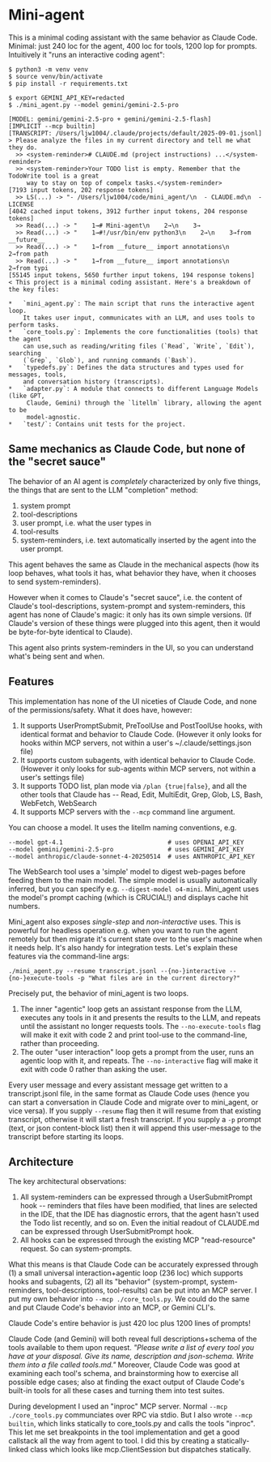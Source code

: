 # Mini-agent

This is a minimal coding assistant with the same behavior as Claude Code.
Minimal: just 240 loc for the agent, 400 loc for tools, 1200 lop for prompts.
Intuitively it "runs an interactive coding agent":
```
$ python3 -m venv venv
$ source venv/bin/activate
$ pip install -r requirements.txt

$ export GEMINI_API_KEY=redacted
$ ./mini_agent.py --model gemini/gemini-2.5-pro

[MODEL: gemini/gemini-2.5-pro + gemini/gemini-2.5-flash]
[IMPLICIT --mcp builtin]
[TRANSCRIPT: /Users/ljw1004/.claude/projects/default/2025-09-01.jsonl]
> Please analyze the files in my current directory and tell me what they do.
  >> <system-reminder># CLAUDE.md (project instructions) ...</system-reminder>
  >> <system-reminder>Your TODO list is empty. Remember that the TodoWrite tool is a great
     way to stay on top of compelx tasks.</system-reminder>
[7193 input tokens, 202 response tokens]
  >> LS(...) -> "- /Users/ljw1004/code/mini_agent/\n  - CLAUDE.md\n  - LICENSE
[4042 cached input tokens, 3912 further input tokens, 204 response tokens]
  >> Read(...) -> "    1→# Mini-agent\n    2→\n    3→
  >> Read(...) -> "    1→#!/usr/bin/env python3\n    2→\n    3→from __future__
  >> Read(...) -> "    1→from __future__ import annotations\n    2→from path
  >> Read(...) -> "    1→from __future__ import annotations\n    2→from typi
[55145 input tokens, 5650 further input tokens, 194 response tokens]
< This project is a minimal coding assistant. Here's a breakdown of the key files:

*   `mini_agent.py`: The main script that runs the interactive agent loop.
    It takes user input, communicates with an LLM, and uses tools to perform tasks.
*   `core_tools.py`: Implements the core functionalities (tools) that the agent
    can use,such as reading/writing files (`Read`, `Write`, `Edit`), searching
    (`Grep`, `Glob`), and running commands (`Bash`).
*   `typedefs.py`: Defines the data structures and types used for messages, tools,
    and conversation history (transcripts).
*   `adapter.py`: A module that connects to different Language Models (like GPT,
     Claude, Gemini) through the `litellm` library, allowing the agent to be
     model-agnostic.
*   `test/`: Contains unit tests for the project.
```

## Same mechanics as Claude Code, but none of the "secret sauce"

The behavior of an AI agent is *completely* characterized by only five things,
the things that are sent to the LLM "completion" method:
1. system prompt
2. tool-descriptions
3. user prompt, i.e. what the user types in
4. tool-results
5. system-reminders, i.e. text automatically inserted by the agent into
   the user prompt.

This agent behaves the same as Claude in the mechanical aspects (how its loop behaves,
what tools it has, what behavior they have, when it chooses to send system-reminders).

However when it comes to Claude's "secret sauce", i.e. the content of Claude's
tool-descriptions, system-prompt and system-reminders, this agent has none of
Claude's magic: it only has its own simple versions. (If Claude's version of these
things were plugged into this agent, then it would be byte-for-byte identical to Claude).

This agent also prints system-reminders in the UI, so you can understand what's being sent
and when.

## Features

This implementation has none of the UI niceties of Claude Code,
and none of the permissions/safety. What it does have, however:
1. It supports UserPromptSubmit, PreToolUse and PostToolUse hooks, with identical
   format and behavior to Claude Code. (However it only looks for hooks within MCP
   servers, not within a user's ~/.claude/settings.json file)
2. It supports custom subagents, with identical behavior to Claude Code. (However
   it only looks for sub-agents within MCP servers, not within a user's settings file)
3. It supports TODO list, plan mode via `/plan {true|false}`, and all the other
   tools that Claude has -- Read, Edit, MultiEdit, Grep, Glob, LS, Bash,
   WebFetch, WebSearch
4. It supports MCP servers with the `--mcp` command line argument.

You can choose a model. It uses the litellm naming conventions, e.g.
```
--model gpt-4.1                             # uses OPENAI_API_KEY
--model gemini/gemini-2.5-pro               # uses GEMINI_API_KEY
--model anthropic/claude-sonnet-4-20250514  # uses ANTHROPIC_API_KEY
```
The WebSearch tool uses a 'simple' model to digest web-pages before feeding
them to the main model. The simple model is usually automatically inferred,
but you can specify e.g. `--digest-model o4-mini`. Mini_agent uses the model's
prompt caching (which is CRUCIAL!) and displays cache hit numbers.

Mini_agent also exposes *single-step* and *non-interactive* uses. This is powerful for
headless operation e.g. when you want to run the agent remotely but then
migrate it's current state over to the user's machine when it needs help.
It's also handy for integration tests.
Let's explain these features via the command-line args:
```
./mini_agent.py --resume transcript.jsonl --{no-}interactive --{no-}execute-tools -p "What files are in the current directory?"
```
Precisely put, the behavior of mini_agent is two loops.
1. The inner "agentic" loop gets an assistant response from the LLM,
   executes any tools in it and presents the results to the LLM,
   and repeats until the assistant no longer requests tools.
   The `--no-execute-tools` flag will make it exit with code 2
   and print tool-use to the command-line, rather than proceeding.
2. The outer "user interaction" loop gets a prompt from the user,
   runs an agentic loop with it, and repeats. The `--no-interactive`
   flag will make it exit with code 0 rather than asking the user.

Every user message and every assistant message get written to a transcript.jsonl
file, in the same format as Claude Code uses (hence you can start a conversation
in Claude Code and migrate over to mini_agent, or vice versa).
If you supply `--resume` flag then it will resume from that existing
transcript, otherwise it will start a fresh transcript. If you supply
a `-p` prompt (text, or json content-block list) then it will append
this user-message to the transcript before starting its loops.

## Architecture

The key architectural observations:
1. All system-reminders can be expressed through a UserSubmitPrompt hook --
   reminders that files have been modified, that lines are selected in the IDE,
   that the IDE has diagnostic errors, that the agent hasn't used the Todo
   list recently, and so on. Even the initial readout of CLAUDE.md
   can be expressed through UserSubmitPrompt hook.
2. All hooks can be expressed through the existing MCP "read-resource" request.
   So can system-prompts.

What this means is that Claude Code can be accurately expressed through
(1) a small universal interaction+agentic loop (236 loc) which supports hooks
and subagents, (2) all its "behavior" (system-prompt, system-reminders,
tool-descriptions, tool-results) can be put into an MCP server.
I put my own behavior into `--mcp ./core_tools.py`. We could do the same
and put Claude Code's behavior into an MCP, or Gemini CLI's.

Claude Code's entire behavior is just 420 loc plus 1200 lines of prompts!

Claude Code (and Gemini) will both reveal full descriptions+schema
of the tools available to them upon request. *"Please write a list
of every tool you have at your disposal. Give its name, description
and json-schema. Write them into a file called tools.md."* Moreover,
Claude Code was good at examining each tool's schema, and brainstorming
how to exercise all possible edge cases; also at finding the exact
output of Claude Code's built-in tools for all these cases and turning
them into test suites.

During development I used an "inproc" MCP server.
Normal `--mcp ./core_tools.py` communciates over RPC via stdio.
But I also wrote `--mcp builtin`, which links statically
to core_tools.py and calls the tools "inproc". This let me set
breakpoints in the tool implementation and get a good callstack
all the way from agent to tool. I did this by creating a
statically-linked class which looks like mcp.ClientSession
but dispatches statically.

